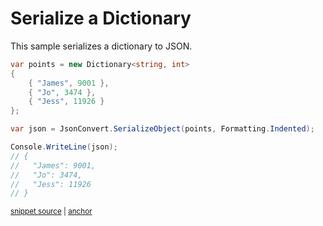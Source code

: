 # Serialize a Dictionary

This sample serializes a dictionary to JSON.

<!-- snippet: SerializeDictionary -->
<a id='snippet-serializedictionary'></a>
```cs
var points = new Dictionary<string, int>
{
    { "James", 9001 },
    { "Jo", 3474 },
    { "Jess", 11926 }
};

var json = JsonConvert.SerializeObject(points, Formatting.Indented);

Console.WriteLine(json);
// {
//   "James": 9001,
//   "Jo": 3474,
//   "Jess": 11926
// }
```
<sup><a href='/Src/Tests/Documentation/Samples/Serializer/SerializeDictionary.cs#L35-L51' title='Snippet source file'>snippet source</a> | <a href='#snippet-serializedictionary' title='Start of snippet'>anchor</a></sup>
<!-- endSnippet -->
